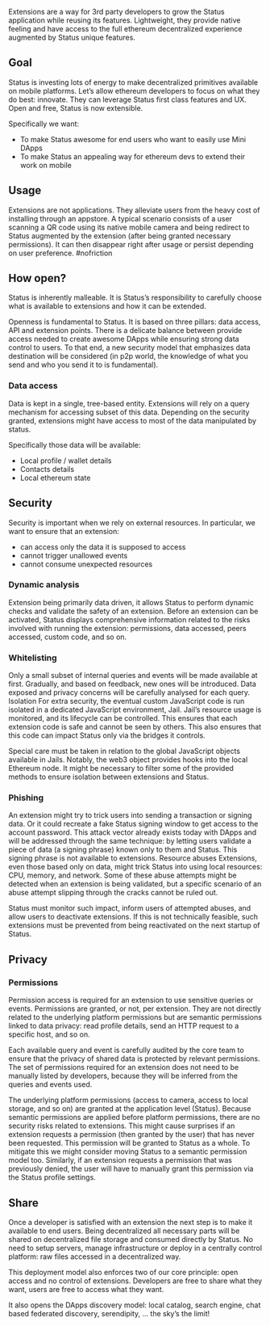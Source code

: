 Extensions are a way for 3rd party developers to grow the Status application while reusing its features.
Lightweight, they provide native feeling and have access to the full ethereum decentralized experience augmented by Status unique features.

## Goal

Status is investing lots of energy to make decentralized primitives available on mobile platforms. Let’s allow ethereum developers to focus on what they do best: innovate. They can leverage Status first class features and UX.
Open and free, Status is now extensible. 

Specifically we want:
* To make Status awesome for end users who want to easily use Mini DApps
* To make Status an appealing way for ethereum devs to extend their work on mobile

## Usage

Extensions are not applications. They alleviate users from the heavy cost of installing through an appstore.
A typical scenario consists of a user scanning a QR code using its native mobile camera and being redirect to Status augmented by the extension (after being granted necessary permissions). It can then disappear right after usage or persist depending on user preference.
#nofriction

## How open?

Status is inherently malleable. It is Status’s responsibility to carefully choose what is available to extensions and how it can be extended.

Openness is fundamental to Status. It is based on three pillars: data access, API and extension points.
There is a delicate balance between provide access needed to create awesome DApps while ensuring strong data control to users. To that end, a new security model that emphasizes data destination will be considered (in p2p world, the knowledge of what you send and who you send it to is fundamental). 

### Data access

Data is kept in a single, tree-based entity. Extensions will rely on a query mechanism for accessing subset of this data. Depending on the security granted, extensions might have access to most of the data manipulated by status.

Specifically those data will be available:
* Local profile / wallet details
* Contacts details
* Local ethereum state

## Security 

Security is important when we rely on external resources. In particular, we want to ensure that an extension:
* can access only the data it is supposed to access
* cannot trigger unallowed events
* cannot consume unexpected resources 

### Dynamic analysis

Extension being primarily data driven, it allows Status to perform dynamic checks and validate the safety of an extension. Before an extension can be activated, Status displays comprehensive information related to the risks involved with running the extension: permissions, data accessed, peers accessed, custom code, and so on. 

### Whitelisting

Only a small subset of internal queries and events will be made available at first. Gradually, and based on feedback, new ones will be introduced. Data exposed and privacy concerns will be carefully analysed for each query.
Isolation
For extra security, the eventual custom JavaScript code is run isolated in a dedicated JavaScript environment, Jail. Jail’s resource usage is monitored, and its lifecycle can be controlled. This ensures that each extension code is safe and cannot be seen by others. This also ensures that this code can impact Status only via the bridges it controls.

Special care must be taken in relation to the global JavaScript objects available in Jails. Notably, the web3 object provides hooks into the local Ethereum node. It might be necessary to filter some of the provided methods to ensure isolation between extensions and Status.

### Phishing

An extension might try to trick users into sending a transaction or signing data. Or it could recreate a fake Status signing window to get access to the account password. This attack vector already exists today with DApps and will be addressed through the same technique: by letting users validate a piece of data (a signing phrase) known only to them and Status. This signing phrase is not available to extensions.
Resource abuses
Extensions, even those based only on data, might trick Status into using local resources: CPU, memory, and network. Some of these abuse attempts might be detected when an extension is being validated, but a specific scenario of an abuse attempt slipping through the cracks cannot be ruled out.

Status must monitor such impact, inform users of attempted abuses, and allow users to deactivate extensions. If this is not technically feasible, such extensions must be prevented from being reactivated on the next startup of Status.

## Privacy

### Permissions

Permission access is required for an extension to use sensitive queries or events. Permissions are granted, or not, per extension. They are not directly related to the underlying platform permissions but are semantic permissions linked to data privacy: read profile details, send an HTTP request to a specific host, and so on.


Each available query and event is carefully audited by the core team to ensure that the privacy of shared data is protected by relevant permissions. The set of permissions required for an extension does not need to be manually listed by developers, because they will be inferred from the queries and events used.

The underlying platform permissions (access to camera, access to local storage, and so on) are granted at the application level (Status). Because semantic permissions are applied before platform permissions, there are no security risks related to extensions. This might cause surprises if an extension requests a permission (then granted by the user) that has never been requested. This permission will be granted to Status as a whole. To mitigate this we might consider moving Status to a semantic permission model too.
Similarly, if an extension requests a permission that was previously denied, the user will have to manually grant this permission via the Status profile settings.

## Share

Once a developer is satisfied with an extension the next step is to make it available to end users. Being decentralized all necessary parts will be shared on decentralized file storage and consumed directly by Status.
No need to setup servers, manage infrastructure or deploy in a centrally control platform: raw files accessed in a decentralized way.

This deployment model also enforces two of our core principle: open access and no control of extensions. Developers are free to share what they want, users are free to access what they want.

It also opens the DApps discovery model: local catalog, search engine, chat based federated discovery, serendipity, … the sky’s the limit! 
